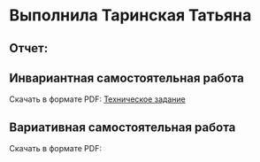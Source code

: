# Выполнила Таринская Татьяна

## Отчет:



## Инвариантная самостоятельная работа

Скачать в формате PDF: [Техническое задание](practice_4_course/isr/Техзадание.pdf)

## Вариативная самостоятельная работа

Скачать в формате PDF:



